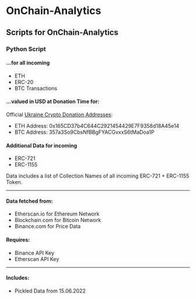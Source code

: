 # OnChain-Analytics
## Scripts for OnChain-Analytics

### Python Script

#### ...for all incoming

* ETH
* ERC-20
* BTC Transactions

#### ...valued in USD at Donation Time for:
Official [Ukraine Crypto Donation Addresses](https://twitter.com/Ukraine/status/1497594592438497282):
* ETH Address: 0x165CD37b4C644C2921454429E7F9358d18A45e14
* BTC Address: 357a3So9CbsNfBBgFYACGvxxS6tMaDoa1P

#### Additional Data for incoming

* ERC-721
* ERC-1155
  
Data includes a list of Collection Names of all incoming ERC-721 + ERC-1155 Token.

---

#### Data fetched from:

* Etherscan.io  for Ethereum Network
* Blockchain.com for Bitcoin Network
* Binance.com for Price Data

#### Requires:
* Binance API Key
* Etherscan API Key

---

#### Includes:
* Pickled Data from 15.06.2022
